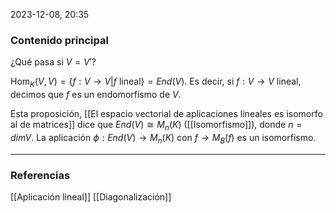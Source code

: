 2023-12-08, 20:35
### Contenido principal

¿Qué pasa si $V = V'$?

$\textrm{Hom}_K (V, V) = \{f : V \rightarrow V | f \textrm{ lineal}\} = End(V)$.
Es decir, si $f : V \rightarrow V$ lineal, decimos que $f$ es un endomorfismo de $V$.

Esta proposición, [[El espacio vectorial de aplicaciones lineales es isomorfo al de matrices]] dice que $End(V) \cong M_n (K)$ ([[Isomorfismo]]), donde $n = dimV$. La aplicación $\phi: End(V) \rightarrow M_n(K)$ con $f \rightarrow M_B (f)$ es un isomorfismo.

--- 
### Referencias

[[Aplicación lineal]]
[[Diagonalización]]